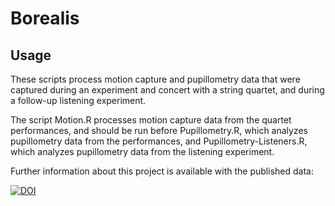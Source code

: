 # Borealis

## Usage

These scripts process motion capture and pupillometry data that were captured during an experiment and concert with a string quartet, and during a follow-up listening experiment.

The script Motion.R processes motion capture data from the quartet performances, and should be run before Pupillometry.R, which analyzes pupillometry data from the performances, and Pupillometry-Listeners.R, which analyzes pupillometry data from the listening experiment. 

Further information about this project is available with the published data:

[![DOI](https://zenodo.org/badge/DOI/10.5281/zenodo.4888176.svg)](https://doi.org/10.5281/zenodo.4888176)
